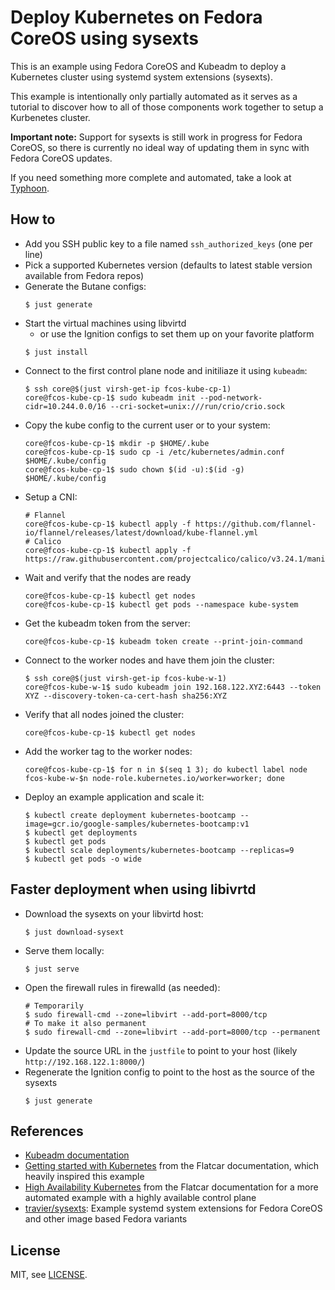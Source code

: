 # Deploy Kubernetes on Fedora CoreOS using sysexts

This is an example using Fedora CoreOS and Kubeadm to deploy a Kubernetes
cluster using systemd system extensions (sysexts).

This example is intentionally only partially automated as it serves as a
tutorial to discover how to all of those components work together to setup a
Kurbenetes cluster.

**Important note:** Support for sysexts is still work in progress for Fedora
CoreOS, so there is currently no ideal way of updating them in sync with Fedora
CoreOS updates.

If you need something more complete and automated, take a look at
[Typhoon](https://typhoon.psdn.io/).

## How to

- Add you SSH public key to a file named `ssh_authorized_keys` (one per line)
- Pick a supported Kubernetes version (defaults to latest stable version
  available from Fedora repos)
- Generate the Butane configs:
  ```
  $ just generate
  ```
- Start the virtual machines using libvirtd
  - or use the Ignition configs to set them up on your favorite platform
  ```
  $ just install
  ```
- Connect to the first control plane node and initiliaze it using `kubeadm`:
  ```
  $ ssh core@$(just virsh-get-ip fcos-kube-cp-1)
  core@fcos-kube-cp-1$ sudo kubeadm init --pod-network-cidr=10.244.0.0/16 --cri-socket=unix:///run/crio/crio.sock
  ```
- Copy the kube config to the current user or to your system:
  ```
  core@fcos-kube-cp-1$ mkdir -p $HOME/.kube
  core@fcos-kube-cp-1$ sudo cp -i /etc/kubernetes/admin.conf $HOME/.kube/config
  core@fcos-kube-cp-1$ sudo chown $(id -u):$(id -g) $HOME/.kube/config
  ```
- Setup a CNI:
  ```
  # Flannel
  core@fcos-kube-cp-1$ kubectl apply -f https://github.com/flannel-io/flannel/releases/latest/download/kube-flannel.yml
  # Calico
  core@fcos-kube-cp-1$ kubectl apply -f https://raw.githubusercontent.com/projectcalico/calico/v3.24.1/manifests/calico.yaml
  ```
- Wait and verify that the nodes are ready
  ```
  core@fcos-kube-cp-1$ kubectl get nodes
  core@fcos-kube-cp-1$ kubectl get pods --namespace kube-system
  ```
- Get the kubeadm token from the server:
  ```
  core@fcos-kube-cp-1$ kubeadm token create --print-join-command
  ```
- Connect to the worker nodes and have them join the cluster:
  ```
  $ ssh core@$(just virsh-get-ip fcos-kube-w-1)
  core@fcos-kube-w-1$ sudo kubeadm join 192.168.122.XYZ:6443 --token XYZ --discovery-token-ca-cert-hash sha256:XYZ
  ```
- Verify that all nodes joined the cluster:
  ```
  core@fcos-kube-cp-1$ kubectl get nodes
  ```
- Add the worker tag to the worker nodes:
  ```
  core@fcos-kube-cp-1$ for n in $(seq 1 3); do kubectl label node fcos-kube-w-$n node-role.kubernetes.io/worker=worker; done
  ```
- Deploy an example application and scale it:
  ```
  $ kubectl create deployment kubernetes-bootcamp --image=gcr.io/google-samples/kubernetes-bootcamp:v1
  $ kubectl get deployments
  $ kubectl get pods
  $ kubectl scale deployments/kubernetes-bootcamp --replicas=9
  $ kubectl get pods -o wide
  ```

## Faster deployment when using libivrtd

- Download the sysexts on your libvirtd host:
  ```
  $ just download-sysext
  ```
- Serve them locally:
  ```
  $ just serve
  ```
- Open the firewall rules in firewalld (as needed):
  ```
  # Temporarily
  $ sudo firewall-cmd --zone=libvirt --add-port=8000/tcp
  # To make it also permanent
  $ sudo firewall-cmd --zone=libvirt --add-port=8000/tcp --permanent
  ```
- Update the source URL in the `justfile` to point to your host (likely
  `http://192.168.122.1:8000/`)
- Regenerate the Ignition config to point to the host as the source of the
  sysexts
  ```
  $ just generate
  ```

## References

- [Kubeadm documentation](https://kubernetes.io/docs/setup/production-environment/tools/kubeadm/create-cluster-kubeadm/)
- [Getting started with Kubernetes](https://www.flatcar.org/docs/latest/container-runtimes/getting-started-with-kubernetes/)
  from the Flatcar documentation, which heavily inspired this example
- [High Availability Kubernetes](https://www.flatcar.org/docs/latest/container-runtimes/high-availability-kubernetes/)
  from the Flatcar documentation for a more automated example with a highly
  available control plane
- [travier/sysexts](https://github.com/travier/fedora-sysexts): Example systemd
  system extensions for Fedora CoreOS and other image based Fedora variants

## License

MIT, see [LICENSE](LICENSE).
